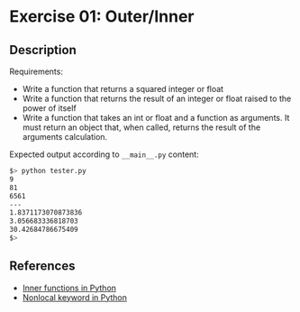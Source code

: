 # Exercise 01: Outer/Inner

## Description

Requirements:

- Write a function that returns a squared integer or float
- Write a function that returns the result of an integer or float raised to the power of itself
- Write a function that takes an int or float and a function as arguments. It must return an object that, when called, returns the result of the arguments calculation.

Expected output according to `__main__.py` content:

```bash
$> python tester.py
9
81
6561
---
1.8371173070873836
3.056683336818703
30.42684786675409
$>
```

## References

- [Inner functions in Python](https://realpython.com/inner-functions-what-are-they-good-for/)
- [Nonlocal keyword in Python](https://www.w3schools.com/python/ref_keyword_nonlocal.asp)